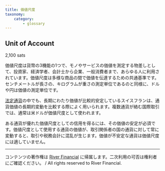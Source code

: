 ```yaml
---
title: 価値尺度
taxonomy:
    category:
        - glossary
---
```


## Unit of Account
2,100 sats

価値尺度は貨幣の3機能の1つで、モノやサービスの価値を測定する物差しとして、投資家、経済学者、会計士から企業、一般消費者まで、あらゆる人に利用されています。価値尺度は多様な商品の間で価値を伝達するための共通基準です。センチメートルが長さの、キログラムが重さの測定単位であるのと同様に、ドルや円は価値の測定単位です。

[法定通貨](http://lostinbitcoin.jp.testrs.jp/staging/glossary/fiat_currency/)の中でも、長期にわたり価値が比較的安定しているスイスフランは、通貨価値の長期的変動を比較する際によく用いられます。複数通貨が絡む国際取引では、通常は米ドルが価値尺度として使われます。

ある通貨が優れた価値尺度としての信用を得るには、その価値の安定が必須です。価値尺度として使用する通貨の価値が、取引関係者の国の通貨に対して常に変動すると、取引や税務会計に混乱が生じます。価値が不安定な通貨は価値尺度には適していません。

---
コンテンツの著作権は [River Financial](https://river.com/) に帰属します。二次利用の可否は権利者にご確認ください。 / All rights reserved to River Financial.
